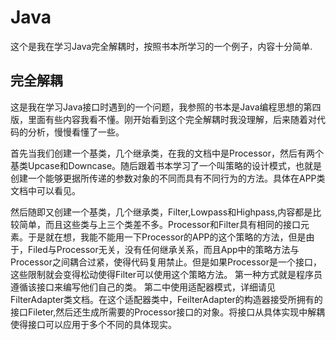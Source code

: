 # Java
这个是我在学习Java完全解耦时，按照书本所学习的一个例子，内容十分简单.

## 完全解耦
这是我在学习Java接口时遇到的一个问题，我参照的书本是Java编程思想的第四版，里面有些内容我看不懂。刚开始看到这个完全解耦时我没理解，后来随着对代码的分析，慢慢看懂了一些。

首先当我们创建一个基类，几个继承类，在我的文档中是Processor，然后有两个基类Upcase和Downcase。随后跟着书本学习了一个叫策略的设计模式，也就是创建一个能够更据所传递的参数对象的不同而具有不同行为的方法。具体在APP类文档中可以看见。

然后随即又创建一个基类，几个继承类，Filter,Lowpass和Highpass,内容都是比较简单，而且这些类与上三个类差不多。Processor和Filter具有相同的接口元素。于是就在想，我能不能用一下Processor的APP的这个策略的方法，但是由于，Filed与Processor无关，没有任何继承关系，而且App中的策略方法与Processor之间耦合过紧，使得代码复用禁止。但是如果Processor是一个接口，这些限制就会变得松动使得Filter可以使用这个策略方法。
第一种方式就是程序员遵循该接口来编写他们自己的类。
第二中使用适配器模式，详细请见FilterAdapter类文档。在这个适配器类中，FeilterAdapter的构造器接受所拥有的接口Fileter,然后还生成所需要的Processor接口的对象。将接口从具体实现中解耦使得接口可以应用于多个不同的具体现实。

